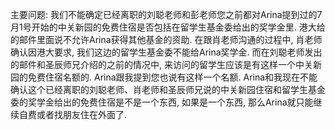 
主要问题: 我们不能确定已经离职的刘聪老师和彭老师您之前都对Arina提到过的7月1号开始的中关新园的免费住宿是否包括在留学生基金委给出的奖学金里. 港大给的邮件里面说不允许Arina获得其他基金的资助. 
在跟肖老师沟通的过程中, 肖老师确认因港大要求, 我们这边的留学生基金委不能给Arina奖学金. 而在刘聪老师发出的邮件和圣辰师兄介绍的之前的情况中, 来访问的留学生应该是有这样一个中关新园的免费住宿名额的. Arina跟我提到您也说有这样一个名额. Arina和我现在不能确认这个已经离职的刘聪老师、肖老师和圣辰师兄说的中关新园住宿和留学生基金委的奖学金给出的免费住宿是不是一个东西, 如果是一个东西, 那么Arina就只能继续自费或者找朋友住在外面了. 